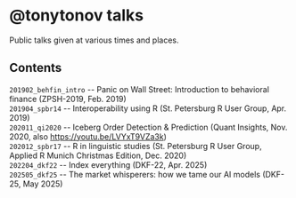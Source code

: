# @tonytonov talks
Public talks given at various times and places.

## Contents
`201902_behfin_intro` -- Panic on Wall Street: Introduction to behavioral finance (ZPSH-2019, Feb. 2019)  
`201904_spbr14` -- Interoperability using R (St. Petersburg R User Group, Apr. 2019)  
`202011_qi2020` -- Iceberg Order Detection & Prediction (Quant Insights, Nov. 2020, also https://youtu.be/LVYxT9VZa3k)  
`202012_spbr17` -- R in linguistic studies (St. Petersburg R User Group, Applied R Munich Christmas Edition, Dec. 2020)  
`202204_dkf22` -- Index everything (DKF-22, Apr. 2025)  
`202505_dkf25` -- The market whisperers: how we tame our AI models (DKF-25, May 2025)
